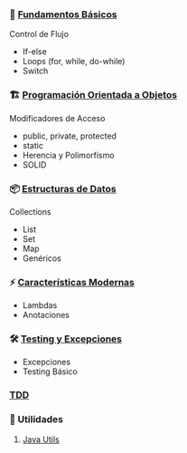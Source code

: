 ### 🔰 [Fundamentos Básicos](control-de-flujo.md)
   Control de Flujo
   - If-else
   - Loops (for, while, do-while)
   - Switch

### 🏗 [Programación Orientada a Objetos](programacion-orientada-objetos.md)
   Modificadores de Acceso
   - public, private, protected
   - static
   - Herencia y Polimorfismo
   - SOLID

### 📦 [Estructuras de Datos](estructuras-de-datos.md)
   Collections
   - List
   - Set
   - Map
   - Genéricos

### ⚡ [Características Modernas](caracteristicas-modernas.md)
   - Lambdas
   - Anotaciones

### 🛠 [Testing y Excepciones](testing-y-excepciones.md)
   - Excepciones
   - Testing Básico

### [TDD](testing/tdd.md)

### 🔧 Utilidades
1. [Java Utils](utils/java-utils.md)







